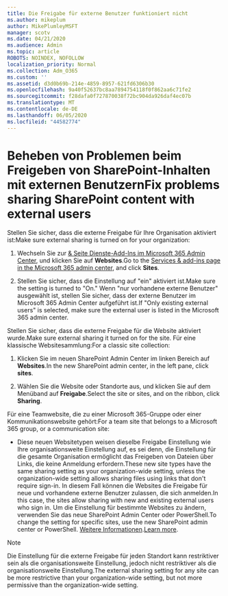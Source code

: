 ```yaml
---
title: Die Freigabe für externe Benutzer funktioniert nicht
ms.author: mikeplum
author: MikePlumleyMSFT
manager: scotv
ms.date: 04/21/2020
ms.audience: Admin
ms.topic: article
ROBOTS: NOINDEX, NOFOLLOW
localization_priority: Normal
ms.collection: Adm_O365
ms.custom: ''
ms.assetid: d3d0b69b-214e-4859-8957-621fd6306b30
ms.openlocfilehash: 9a40f52637bc8aa7894754118f0f862aa6c71fe2
ms.sourcegitcommit: f28dafa0f727870038f72bc904da926daf4ec07b
ms.translationtype: MT
ms.contentlocale: de-DE
ms.lasthandoff: 06/05/2020
ms.locfileid: "44582774"
---
```

# <a name="fix-problems-sharing-sharepoint-content-with-external-users"></a><span data-ttu-id="0742e-102">Beheben von Problemen beim Freigeben von SharePoint-Inhalten mit externen Benutzern</span><span class="sxs-lookup"><span data-stu-id="0742e-102">Fix problems sharing SharePoint content with external users</span></span>

<span data-ttu-id="0742e-103">Stellen Sie sicher, dass die externe Freigabe für Ihre Organisation aktiviert ist:</span><span class="sxs-lookup"><span data-stu-id="0742e-103">Make sure external sharing is turned on for your organization:</span></span>
  
1. <span data-ttu-id="0742e-104">Wechseln Sie zur [ &amp; Seite Dienste-Add-Ins im Microsoft 365 Admin Center](https://portal.office.com/adminportal/home#/Settings/ServicesAndAddIns), und klicken Sie auf **Websites**.</span><span class="sxs-lookup"><span data-stu-id="0742e-104">Go to the [Services &amp; add-ins page in the Microsoft 365 admin center](https://portal.office.com/adminportal/home#/Settings/ServicesAndAddIns), and click **Sites**.</span></span>
    
2. <span data-ttu-id="0742e-105">Stellen Sie sicher, dass die Einstellung auf "ein" aktiviert ist.</span><span class="sxs-lookup"><span data-stu-id="0742e-105">Make sure the setting is turned to "On."</span></span> <span data-ttu-id="0742e-106">Wenn "nur vorhandene externe Benutzer" ausgewählt ist, stellen Sie sicher, dass der externe Benutzer im Microsoft 365 Admin Center aufgeführt ist.</span><span class="sxs-lookup"><span data-stu-id="0742e-106">If "Only existing external users" is selected, make sure the external user is listed in the Microsoft 365 admin center.</span></span>
    
<span data-ttu-id="0742e-107">Stellen Sie sicher, dass die externe Freigabe für die Website aktiviert wurde.</span><span class="sxs-lookup"><span data-stu-id="0742e-107">Make sure external sharing it turned on for the site.</span></span> <span data-ttu-id="0742e-108">Für eine klassische Websitesammlung:</span><span class="sxs-lookup"><span data-stu-id="0742e-108">For a classic site collection:</span></span>
  
1. <span data-ttu-id="0742e-109">Klicken Sie im neuen SharePoint Admin Center im linken Bereich auf **Websites**.</span><span class="sxs-lookup"><span data-stu-id="0742e-109">In the new SharePoint admin center, in the left pane, click **sites**.</span></span>
    
2. <span data-ttu-id="0742e-110">Wählen Sie die Website oder Standorte aus, und klicken Sie auf dem Menüband auf **Freigabe**.</span><span class="sxs-lookup"><span data-stu-id="0742e-110">Select the site or sites, and on the ribbon, click **Sharing**.</span></span>
    
<span data-ttu-id="0742e-111">Für eine Teamwebsite, die zu einer Microsoft 365-Gruppe oder einer Kommunikationswebsite gehört:</span><span class="sxs-lookup"><span data-stu-id="0742e-111">For a team site that belongs to a Microsoft 365 group, or a communication site:</span></span>
  
- <span data-ttu-id="0742e-112">Diese neuen Websitetypen weisen dieselbe Freigabe Einstellung wie Ihre organisationsweite Einstellung auf, es sei denn, die Einstellung für die gesamte Organisation ermöglicht das Freigeben von Dateien über Links, die keine Anmeldung erfordern.</span><span class="sxs-lookup"><span data-stu-id="0742e-112">These new site types have the same sharing setting as your organization-wide setting, unless the organization-wide setting allows sharing files using links that don't require sign-in.</span></span> <span data-ttu-id="0742e-113">In diesem Fall können die Websites die Freigabe für neue und vorhandene externe Benutzer zulassen, die sich anmelden.</span><span class="sxs-lookup"><span data-stu-id="0742e-113">In this case, the sites allow sharing with new and existing external users who sign in.</span></span> <span data-ttu-id="0742e-114">Um die Einstellung für bestimmte Websites zu ändern, verwenden Sie das neue SharePoint Admin Center oder PowerShell.</span><span class="sxs-lookup"><span data-stu-id="0742e-114">To change the setting for specific sites, use the new SharePoint admin center or PowerShell.</span></span> <span data-ttu-id="0742e-115">[Weitere Informationen](https://go.microsoft.com/fwlink/?linkid=871863).</span><span class="sxs-lookup"><span data-stu-id="0742e-115">[Learn more](https://go.microsoft.com/fwlink/?linkid=871863).</span></span>
    
> [!NOTE]
> <span data-ttu-id="0742e-116">Die Einstellung für die externe Freigabe für jeden Standort kann restriktiver sein als die organisationsweite Einstellung, jedoch nicht restriktiver als die organisationsweite Einstellung.</span><span class="sxs-lookup"><span data-stu-id="0742e-116">The external sharing setting for any site can be more restrictive than your organization-wide setting, but not more permissive than the organization-wide setting.</span></span> 
  

